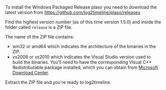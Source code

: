 To install the Windows Packaged Release plaso you need to download the latest version from https://github.com/log2timeline/plaso/releases

Find the highest version number (as of this time version 1.5.0) and inside the folder called ```release``` is a ZIP file.

The name of the ZIP file contains:

* win32 or amd64 which indicates the architecture of the binaries in the ZIP.
* vs2008 or vs2010 which indicates the Visual Studio version used to build the binaries. You'll need to have the corresponding Visual C++ Redistributable package installed, which you can obtain from [Microsoft Download Center](https://www.microsoft.com/en-us/search/Results.aspx?q=Microsoft%20Visual%20C%2B%2B%20Redistributable%20Package&form=DLC).

Extract the ZIP file and you're ready to log2timeline.
